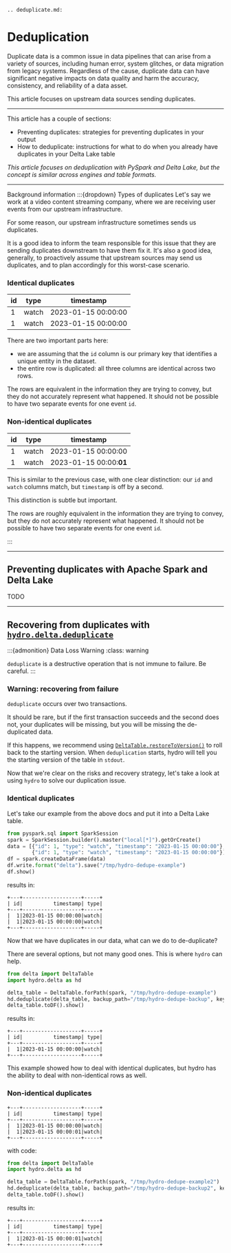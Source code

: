 ```{eval-rst}
.. deduplicate.md:
```
# Deduplication

Duplicate data is a common issue in data pipelines that can arise from a variety of sources, including human error, system glitches, or data migration from legacy systems.
Regardless of the cause, duplicate data can have significant negative impacts on data quality and harm the accuracy, consistency, and reliability of a data asset.

This article focuses on upstream data sources sending duplicates.

---

This article has a couple of sections:
- Preventing duplicates: strategies for preventing duplicates in your output
- How to deduplicate: instructions for what to do when you already have duplicates in your Delta Lake table

_This article focuses on deduplication with PySpark and Delta Lake, but the concept is similar across engines and table formats._

---
Background information
:::{dropdown} Types of duplicates
Let's say we work at a video content streaming company, where we are receiving user events from our upstream infrastructure.

For some reason, our upstream infrastructure sometimes sends us duplicates.

It is a good idea to inform the team responsible for this issue that they are sending duplicates downstream to have them fix it. It's also a good idea, generally, to proactively assume that upstream sources may send us duplicates, and to plan accordingly for this worst-case scenario.


### Identical duplicates

| id  | type  | timestamp           |
|-----|-------|---------------------|
| 1   | watch | 2023-01-15 00:00:00 |
| 1   | watch | 2023-01-15 00:00:00 |

There are two important parts here:
- we are assuming that the `id` column is our primary key that identifies a unique entity in the dataset.
- the entire row is duplicated: all three columns are identical across two rows.

The rows are equivalent in the information they are trying to convey, but they do not accurately represent what happened. It should not be possible to have two separate events for one event `id`.


### Non-identical duplicates

| id  | type  | timestamp               |
|-----|-------|-------------------------|
| 1   | watch | 2023-01-15 00:00:00     |
| 1   | watch | 2023-01-15 00:00:**01** |

This is similar to the previous case, with one clear distinction: our `id` and `watch` columns match, but `timestamp`  is off by a second.

This distinction is subtle but important.

The rows are roughly equivalent in the information they are trying to convey, but they do not accurately represent what happened. It should not be possible to have two separate events for one event `id`.

:::

---


## Preventing duplicates with Apache Spark and Delta Lake

TODO

---

## Recovering from duplicates with [`hydro.delta.deduplicate`](hydro.delta.deduplicate)
:::{admonition} Data Loss Warning
:class: warning

`deduplicate` is a destructive operation that is not immune to failure. Be careful.
:::

### Warning: recovering from failure

`deduplicate` occurs over two transactions.

It should be rare, but if the first transaction succeeds and the second does not, your duplicates will be missing, but you will be missing the de-duplicated data.

If this happens, we recommend using [`DeltaTable.restoreToVersion()`](https://docs.delta.io/latest/api/python/index.html#delta.tables.DeltaTable.restoreToVersion) to roll back to the starting version. When `deduplication` starts, hydro will tell you the starting version of the table in `stdout`.

Now that we're clear on the risks and recovery strategy, let's take a look at using `hydro` to solve our duplication issue.

### Identical duplicates
Let's take our example from the above docs and put it into a Delta Lake table.

```python
from pyspark.sql import SparkSession
spark = SparkSession.builder().master("local[*]").getOrCreate()
data = [{"id": 1, "type": "watch", "timestamp": "2023-01-15 00:00:00"},
        {"id": 1, "type": "watch", "timestamp": "2023-01-15 00:00:00"}]
df = spark.createDataFrame(data)
df.write.format("delta").save("/tmp/hydro-dedupe-example")
df.show()
```

results in:

```
+---+-------------------+-----+
| id|          timestamp| type|
+---+-------------------+-----+
|  1|2023-01-15 00:00:00|watch|
|  1|2023-01-15 00:00:00|watch|
+---+-------------------+-----+
```

Now that we have duplicates in our data, what can we do to de-duplicate?

There are several options, but not many good ones. This is where `hydro` can help.

```python
from delta import DeltaTable
import hydro.delta as hd

delta_table = DeltaTable.forPath(spark, "/tmp/hydro-dedupe-example")
hd.deduplicate(delta_table, backup_path="/tmp/hydro-dedupe-backup", keys=["id"])
delta_table.toDF().show()
```
results in:

```
+---+-------------------+-----+
| id|          timestamp| type|
+---+-------------------+-----+
|  1|2023-01-15 00:00:00|watch|
+---+-------------------+-----+
```

This example showed how to deal with identical duplicates, but hydro has the ability to deal with non-identical rows as well.

### Non-identical duplicates


```
+---+-------------------+-----+
| id|          timestamp| type|
+---+-------------------+-----+
|  1|2023-01-15 00:00:00|watch|
|  1|2023-01-15 00:00:01|watch|
+---+-------------------+-----+
```
with code:
```python
from delta import DeltaTable
import hydro.delta as hd

delta_table = DeltaTable.forPath(spark, "/tmp/hydro-dedupe-example2")
hd.deduplicate(delta_table, backup_path="/tmp/hydro-dedupe-backup2", keys=["id"], tiebreaking_columns=["timestamp"])
delta_table.toDF().show()
```

results in:

```
+---+-------------------+-----+
| id|          timestamp| type|
+---+-------------------+-----+
|  1|2023-01-15 00:00:01|watch|
+---+-------------------+-----+
```
